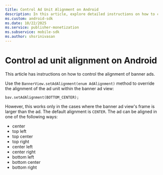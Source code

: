 ```yaml
---
title: Control Ad Unit Alignment on Android
description: In this article, explore detailed instructions on how to control ad unit alignment on Android devices.
ms.custom: android-sdk
ms.date: 10/22/2025
ms.service: publisher-monetization
ms.subservice: mobile-sdk
ms.author: shsrinivasan
---
```


# Control ad unit alignment on Android

This article has instructions on how to control the alignment of banner ads.

Use the `BannerView.setAdAlignment(enum AdAlignment)` method to override the alignment of the ad unit within the banner ad view:

```
bav.setAdAlignment(BOTTOM_CENTER);
```

However, this works only in the cases where the banner ad view's frame is larger than the ad. The default alignment is `CENTER`. The ad can be aligned in one of the following ways:

- center
- top left
- top center
- top right
- center left
- center right
- bottom left
- bottom center
- bottom right
